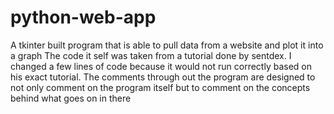 # python-web-app
A tkinter built program that is able to pull data from a website and plot it into a graph
The code it self was taken from a tutorial done by sentdex. I changed a few lines of code because it would not run correctly based on his exact tutorial.
The comments through out the program are designed to not only comment on the program itself but to comment on the concepts behind what goes on in there

